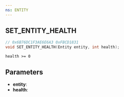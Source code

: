 ```yaml
---
ns: ENTITY
---
```

## SET_ENTITY_HEALTH

```c
// 0x6B76DC1F3AE6E6A3 0xFBCD1831
void SET_ENTITY_HEALTH(Entity entity, int health);
```

```
health >= 0  
```

## Parameters
* **entity**: 
* **health**: 

